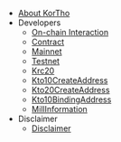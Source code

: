 - [About KorTho](/intro.md)
- Developers
    - [On-chain Interaction](/dev/sdk.md)
    - [Contract](/dev/contract.md)
    - [Mainnet](/mainnet.md)
    - [Testnet](/testnet.md)
    - [Krc20](/dev/krc20.md)
    - [Kto10CreateAddress](/dev/create_address10.md)
    - [Kto20CreateAddress](/dev/create_address20.md)
    - [Kto10BindingAddress](/dev/bingding_address10.md)
    - [MillInformation](/dev/mill_information.md)
- Disclaimer
    - [Disclaimer](/disclaimer.md)
    
